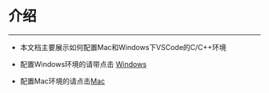 # 介绍

***

* 本文档主要展示如何配置Mac和Windows下VSCode的C/C++环境

* 配置Windows环境的请带点击 [Windows](./Windows)

* 配置Mac环境的请点击[Mac](./Mac)